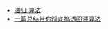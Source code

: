


* [递归 算法](https://zhuanlan.zhihu.com/p/81952290)
* [一篇总结带你彻底搞透回溯算法](https://mp.weixin.qq.com/s/r73thpBnK1tXndFDtlsdCQ) 
